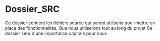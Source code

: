 # Dossier_SRC
Ce dossier contient les fichiers source qui seront utilisons pour mettre en place des fonctionnalités,
Que nous utiliserons tout au long du projet
Ce dossier sera d'une importance capitale pour nous